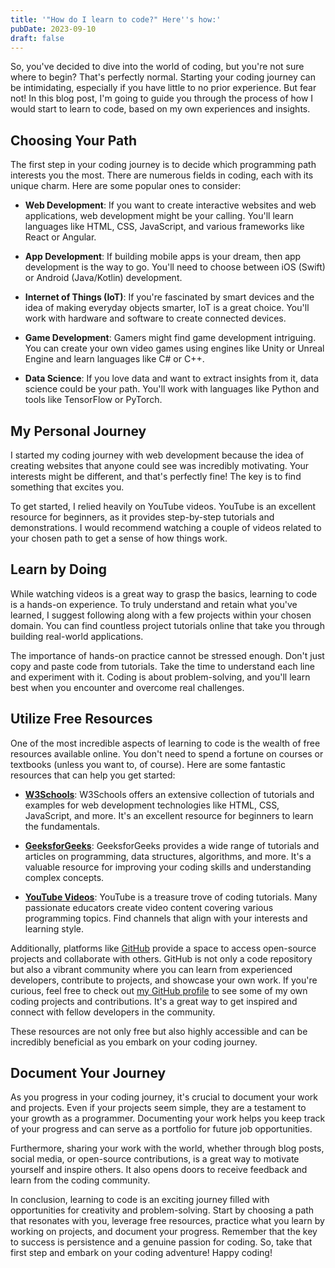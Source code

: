```yaml
---
title: '"How do I learn to code?" Here''s how:'
pubDate: 2023-09-10
draft: false
---
```


So, you've decided to dive into the world of coding, but you're not sure where to begin? That's perfectly normal. Starting your coding journey can be intimidating, especially if you have little to no prior experience. But fear not! In this blog post, I'm going to guide you through the process of how I would start to learn to code, based on my own experiences and insights.

## Choosing Your Path

The first step in your coding journey is to decide which programming path interests you the most. There are numerous fields in coding, each with its unique charm. Here are some popular ones to consider:

- **Web Development**: If you want to create interactive websites and web applications, web development might be your calling. You'll learn languages like HTML, CSS, JavaScript, and various frameworks like React or Angular.

- **App Development**: If building mobile apps is your dream, then app development is the way to go. You'll need to choose between iOS (Swift) or Android (Java/Kotlin) development.

- **Internet of Things (IoT)**: If you're fascinated by smart devices and the idea of making everyday objects smarter, IoT is a great choice. You'll work with hardware and software to create connected devices.

- **Game Development**: Gamers might find game development intriguing. You can create your own video games using engines like Unity or Unreal Engine and learn languages like C# or C++.

- **Data Science**: If you love data and want to extract insights from it, data science could be your path. You'll work with languages like Python and tools like TensorFlow or PyTorch.

## My Personal Journey

I started my coding journey with web development because the idea of creating websites that anyone could see was incredibly motivating. Your interests might be different, and that's perfectly fine! The key is to find something that excites you.

To get started, I relied heavily on YouTube videos. YouTube is an excellent resource for beginners, as it provides step-by-step tutorials and demonstrations. I would recommend watching a couple of videos related to your chosen path to get a sense of how things work.

## Learn by Doing

While watching videos is a great way to grasp the basics, learning to code is a hands-on experience. To truly understand and retain what you've learned, I suggest following along with a few projects within your chosen domain. You can find countless project tutorials online that take you through building real-world applications.

The importance of hands-on practice cannot be stressed enough. Don't just copy and paste code from tutorials. Take the time to understand each line and experiment with it. Coding is about problem-solving, and you'll learn best when you encounter and overcome real challenges.

## Utilize Free Resources

One of the most incredible aspects of learning to code is the wealth of free resources available online. You don't need to spend a fortune on courses or textbooks (unless you want to, of course). Here are some fantastic resources that can help you get started:

- **[W3Schools](https://w3schools.com)**: W3Schools offers an extensive collection of tutorials and examples for web development technologies like HTML, CSS, JavaScript, and more. It's an excellent resource for beginners to learn the fundamentals.

- **[GeeksforGeeks](https://geeksforgeeks.org)**: GeeksforGeeks provides a wide range of tutorials and articles on programming, data structures, algorithms, and more. It's a valuable resource for improving your coding skills and understanding complex concepts.

- **[YouTube Videos](https://youtube.com)**: YouTube is a treasure trove of coding tutorials. Many passionate educators create video content covering various programming topics. Find channels that align with your interests and learning style.

Additionally, platforms like [GitHub](https://github.com) provide a space to access open-source projects and collaborate with others. GitHub is not only a code repository but also a vibrant community where you can learn from experienced developers, contribute to projects, and showcase your own work. If you're curious, feel free to check out [my GitHub profile](https://github.com/nnisarggada) to see some of my own coding projects and contributions. It's a great way to get inspired and connect with fellow developers in the community.

These resources are not only free but also highly accessible and can be incredibly beneficial as you embark on your coding journey.

## Document Your Journey

As you progress in your coding journey, it's crucial to document your work and projects. Even if your projects seem simple, they are a testament to your growth as a programmer. Documenting your work helps you keep track of your progress and can serve as a portfolio for future job opportunities.

Furthermore, sharing your work with the world, whether through blog posts, social media, or open-source contributions, is a great way to motivate yourself and inspire others. It also opens doors to receive feedback and learn from the coding community.

In conclusion, learning to code is an exciting journey filled with opportunities for creativity and problem-solving. Start by choosing a path that resonates with you, leverage free resources, practice what you learn by working on projects, and document your progress. Remember that the key to success is persistence and a genuine passion for coding. So, take that first step and embark on your coding adventure! Happy coding!
